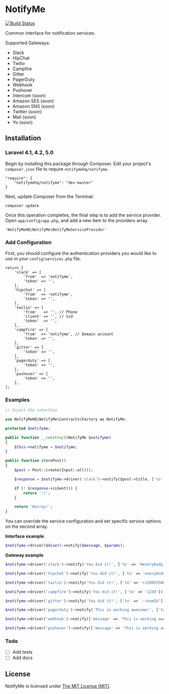 # NotifyMe
[![Build Status](https://img.shields.io/travis/notifymehq/notifyme.svg?style=flat-square)](https://travis-ci.org/notifymehq/notifyme)

Common interface for notification services.

Supported Gateways:
* Slack
* HipChat
* Twilio
* Campfire
* Gitter
* PagerDuty
* Webhook
* Pushover
* Intercom (soon)
* Amazon SES (soon)
* Amazon SNS (soon)
* Twitter (soon)
* Mail (soon)
* Yo (soon)

## Installation

### Laravel 4.1, 4.2, 5.0

Begin by installing this package through Composer. Edit your project's `composer.json` file to require `notifymehq/notifyme`.

	"require": {
		"notifymehq/notifyme": "dev-master"
	}

Next, update Composer from the Terminal:

    composer update

Once this operation completes, the final step is to add the service provider. Open `app/config/app.php`, and add a new item to the providers array.

    'NotifyMeHQ\NotifyMe\NotifyMeServiceProvider'

### Add Configuration

First, you should configure the authentication providers you would like to use in your `config/services.php` file.

	return [
		'slack' => [
			'from' 	=> 'notifyme',
			'token' => '',
		],
		'hipchat' => [
			'from' 	=> 'notifyme',
			'token' => '',
		],
		'twilio' => [
			'from'	 => '', // Phone
			'client' => '', // Sid
			'token'  => '',
		],
		'campfire' => [
			'from' 	=> 'notifyme', // Domain account
			'token' => '',
		],
		'gitter' => [
			'token' => '',
		],
		'pagerduty' => [
			'token' => '',
		],
		'pushover' => [
			'token' => '',
		],
	];

### Examples

```php
// Inject the interface

use NotifyMeHQ\NotifyMe\Contracts\Factory as NotifyMe;

protected $notifyme;

public function __construct(NotifyMe $notifyme)
{
    $this->notifyme = $notifyme;
}

public function storePost()
{
    $post = Post::create(Input::all());

    $response = $notifyme->driver('slack')->notify($post->title, ['to' => '#everybody']);

    if (! $response->isSent()) {
    	return ':(';
    }

    return 'Hurray!';
}

```

You can override the service configuration and set specific service options on the second array.

**Interface example**

```php
$notifyme->driver($diver)->notify($message, $params);

```

**Gateway example**

```php
$notifyme->driver('slack')->notify('You did it!', ['to' => '#everybody']);

$notifyme->driver('hipchat')->notify('You did it!', ['to' => 'everybody', 'notify' => true]);

$notifyme->driver('twilio')->notify('You did it!', ['to' => '+15005550001']);

$notifyme->driver('campfire')->notify('You did it!', ['to' => '1234']);

$notifyme->driver('gitter')->notify('You did it!', ['to' => ':roomId']);

$notifyme->driver('pagerduty')->notify('This is working awesome!', ['to' => ':incident_key']);

$notifyme->driver('webhook')->notify(['message' => 'This is working awesome!'], ['to' => 'http://example.com']);

$notifyme->driver('pushover')->notify(['message' => 'This is working awesome!'], ['to' => ':pushover_user']);

```

### Todo

- [ ] Add tests
- [ ] Add docs

## License

NotifyMe is licensed under [The MIT License (MIT)](LICENSE).
